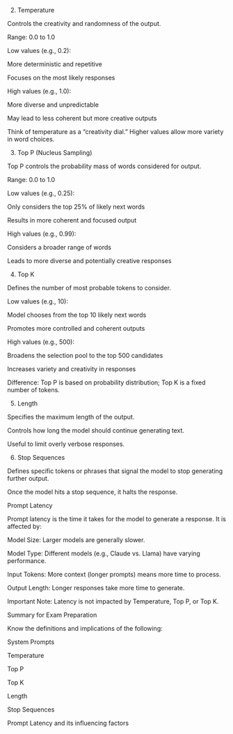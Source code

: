 2. Temperature

Controls the creativity and randomness of the output.

Range: 0.0 to 1.0

Low values (e.g., 0.2):

More deterministic and repetitive

Focuses on the most likely responses

High values (e.g., 1.0):

More diverse and unpredictable

May lead to less coherent but more creative outputs

Think of temperature as a “creativity dial.” Higher values allow more variety in word choices.

3. Top P (Nucleus Sampling)

Top P controls the probability mass of words considered for output.

Range: 0.0 to 1.0

Low values (e.g., 0.25):

Only considers the top 25% of likely next words

Results in more coherent and focused output

High values (e.g., 0.99):

Considers a broader range of words

Leads to more diverse and potentially creative responses

4. Top K

Defines the number of most probable tokens to consider.

Low values (e.g., 10):

Model chooses from the top 10 likely next words

Promotes more controlled and coherent outputs

High values (e.g., 500):

Broadens the selection pool to the top 500 candidates

Increases variety and creativity in responses

Difference: Top P is based on probability distribution; Top K is a fixed number of tokens.

5. Length

Specifies the maximum length of the output.

Controls how long the model should continue generating text.

Useful to limit overly verbose responses.

6. Stop Sequences

Defines specific tokens or phrases that signal the model to stop generating further output.

Once the model hits a stop sequence, it halts the response.

Prompt Latency

Prompt latency is the time it takes for the model to generate a response. It is affected by:

Model Size: Larger models are generally slower.

Model Type: Different models (e.g., Claude vs. Llama) have varying performance.

Input Tokens: More context (longer prompts) means more time to process.

Output Length: Longer responses take more time to generate.

Important Note: Latency is not impacted by Temperature, Top P, or Top K.

Summary for Exam Preparation

Know the definitions and implications of the following:

System Prompts

Temperature

Top P

Top K

Length

Stop Sequences

Prompt Latency and its influencing factors
